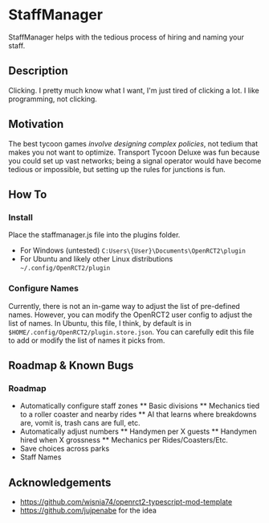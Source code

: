 # StaffManager

StaffManager helps with the tedious process of hiring and naming your staff.

## Description

Clicking. I pretty much know what I want, I'm just tired of clicking a lot. I like programming, not clicking.

## Motivation

The best tycoon games *involve designing complex policies*, not tedium that makes you not want to optimize. Transport Tycoon Deluxe was fun because you could set up vast networks; being a signal operator would have become tedious or impossible, but setting up the rules for junctions is fun.

## How To

### Install

Place the staffmanager.js file into the plugins folder.
* For Windows (untested) `C:Users\{User}\Documents\OpenRCT2\plugin`
* For Ubuntu and likely other Linux distributions `~/.config/OpenRCT2/plugin`

### Configure Names

Currently, there is not an in-game way to adjust the list of pre-defined names. However, you can modify the OpenRCT2 user config to
adjust the list of names. In Ubuntu, this file, I think, by default is in `$HOME/.config/OpenRCT2/plugin.store.json`. You can carefully
edit this file to add or modify the list of names it picks from.

## Roadmap & Known Bugs

### Roadmap

* Automatically configure staff zones
** Basic divisions
** Mechanics tied to a roller coaster and nearby rides
** AI that learns where breakdowns are, vomit is, trash cans are full, etc.
* Automatically adjust numbers
** Handymen per X guests
** Handymen hired when X grossness
** Mechanics per Rides/Coasters/Etc.
* Save choices across parks
* Staff Names

## Acknowledgements

* https://github.com/wisnia74/openrct2-typescript-mod-template
* https://github.com/jujpenabe for the idea
